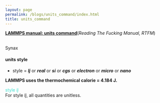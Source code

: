 ```yaml
---
layout: page
permalink: /blogs/units_command/index.html
title: units_command
---
```


**[LAMMPS manual: units command](https://docs.lammps.org/units.html)**(*Reading The Fucking Manual, RTFM*)

<br>Synax
#### units style
- style = ***lj*** or ***real*** or ***si*** or ***cgs*** or ***electron*** or ***micro*** or ***nano***

**LAMMPS uses the thermochemical calorie = 4.184 J.**


<font color=Turquoise>style *lj*</font>
<br>For style *lj*, all quantities are unitless.
<br>